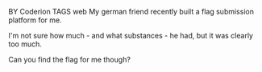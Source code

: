 BY	Coderion
TAGS	web
My german friend recently built a flag submission platform for me.

I'm not sure how much - and what substances - he had, but it was clearly too much.

Can you find the flag for me though?
